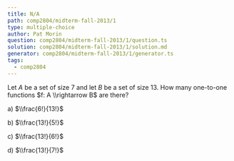 ```yaml
---
title: N/A
path: comp2804/midterm-fall-2013/1
type: multiple-choice
author: Pat Morin
question: comp2804/midterm-fall-2013/1/question.ts
solution: comp2804/midterm-fall-2013/1/solution.md
generator: comp2804/midterm-fall-2013/1/generator.ts
tags:
  - comp2804
---
```


Let $A$ be a set of size 7 and let $B$ be a set of size 13. How many one-to-one functions $f: A \\rightarrow B$ are there?

a) $\\frac{6!}{13!}$

b) $\\frac{13!}{5!}$

c) $\\frac{13!}{6!}$

d) $\\frac{13!}{7!}$
